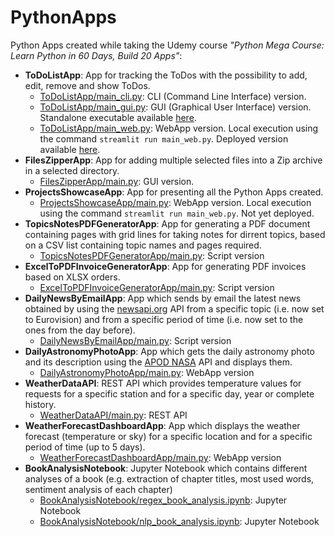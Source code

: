 # PythonApps
Python Apps created while taking the Udemy course _"Python Mega Course: Learn Python in 60 Days, Build 20 Apps"_:
* **ToDoListApp**: App for tracking the ToDos with the possibility to add, edit, remove and show ToDos.
  *  [ToDoListApp/main_cli.py](https://github.com/alexandru-cohal/PythonApps/blob/master/ToDoListApp/main_cli.py): CLI (Command Line Interface) version.
  *  [ToDoListApp/main_gui.py](https://github.com/alexandru-cohal/PythonApps/blob/master/ToDoListApp/main_gui.py): GUI (Graphical User Interface) version. Standalone executable available [here](https://github.com/alexandru-cohal/PythonApps/blob/master/ToDoListApp/dist/main_gui.exe).
  *  [ToDoListApp/main_web.py](https://github.com/alexandru-cohal/PythonApps/blob/master/ToDoListApp/main_web.py): WebApp version. Local execution using the command `streamlit run main_web.py`. Deployed version available [here](https://todolistapp-8smxwkmdvchwawix6ytkjv.streamlit.app/). 
* **FilesZipperApp**: App for adding multiple selected files into a Zip archive in a selected directory.
  *  [FilesZipperApp/main.py](https://github.com/alexandru-cohal/PythonApps/blob/master/FilesZipperApp/main.py): GUI version.
* **ProjectsShowcaseApp**: App for presenting all the Python Apps created.
  * [ProjectsShowcaseApp/main.py](https://github.com/alexandru-cohal/PythonApps/blob/master/ProjectsShowcaseApp/main.py): WebApp version. Local execution using the command `streamlit run main_web.py`. Not yet deployed.
* **TopicsNotesPDFGeneratorApp**: App for generating a PDF document containing pages with grid lines for taking notes for dirrent topics, based on a CSV list containing topic names and pages required.
  *  [TopicsNotesPDFGeneratorApp/main.py](https://github.com/alexandru-cohal/PythonApps/blob/master/TopicsNotesPDFGeneratorApp/main.py): Script version
* **ExcelToPDFInvoiceGeneratorApp**: App for generating PDF invoices based on XLSX orders.
  * [ExcelToPDFInvoiceGeneratorApp/main.py](https://github.com/alexandru-cohal/PythonApps/blob/master/ExcelToPDFInvoiceGeneratorApp/main.py): Script version
* **DailyNewsByEmailApp**: App which sends by email the latest news obtained by using the [newsapi.org](https://newsapi.org/) API from a specific topic (i.e. now set to Eurovision) and from a specific period of time (i.e. now set to the ones from the day before).
  * [DailyNewsByEmailApp/main.py](https://github.com/alexandru-cohal/PythonApps/blob/master/DailyNewsByEmailApp/main.py): Script version
* **DailyAstronomyPhotoApp**: App which gets the daily astronomy photo and its description using the [APOD NASA](https://api.nasa.gov/) API and displays them.
  * [DailyAstronomyPhotoApp/main.py](https://github.com/alexandru-cohal/PythonApps/blob/master/DailyAstronomyPhotoApp/main.py): WebApp version 
* **WeatherDataAPI**: REST API which provides temperature values for requests for a specific station and for a specific day, year or complete history.
  * [WeatherDataAPI/main.py](https://github.com/alexandru-cohal/PythonApps/blob/master/WeatherDataAPI/main.py): REST API
* **WeatherForecastDashboardApp**: App which displays the weather forecast (temperature or sky) for a specific location and for a specific period of time (up to 5 days).
  * [WeatherForecastDashboardApp/main.py](https://github.com/alexandru-cohal/PythonApps/blob/master/WeatherForecastDashboardApp/main.py): WebApp version 
* **BookAnalysisNotebook**: Jupyter Notebook which contains different analyses of a book (e.g. extraction of chapter titles, most used words, sentiment analysis of each chapter)
  * [BookAnalysisNotebook/regex_book_analysis.ipynb](https://github.com/alexandru-cohal/PythonApps/blob/master/BookAnalysisNotebook/regex_book_analysis.ipynb): Jupyter Notebook 
  * [BookAnalysisNotebook/nlp_book_analysis.ipynb](https://github.com/alexandru-cohal/PythonApps/blob/master/BookAnalysisNotebook/nlp_book_analysis.ipynb): Jupyter Notebook
